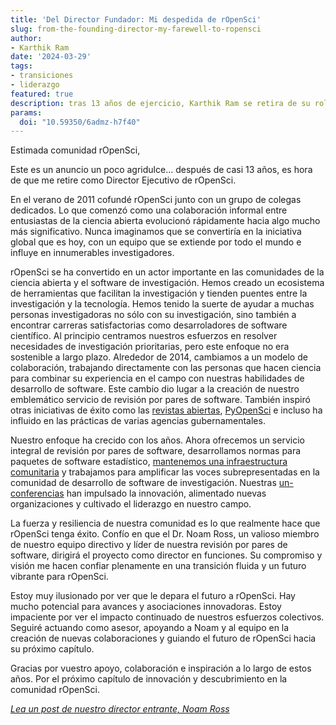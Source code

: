```yaml
---
title: 'Del Director Fundador: Mi despedida de rOpenSci'
slug: from-the-founding-director-my-farewell-to-ropensci
author:
- Karthik Ram
date: '2024-03-29'
tags:
- transiciones
- liderazgo
featured: true
description: tras 13 años de ejercicio, Karthik Ram se retira de su rol como Director Ejecutivo de rOpenSci.
params:
  doi: "10.59350/6admz-h7f40"
---
```


Estimada comunidad rOpenSci,

Este es un anuncio un poco agridulce... después de casi 13 años, es hora de que me retire como Director Ejecutivo de rOpenSci.

En el verano de 2011 cofundé rOpenSci junto con un grupo de colegas dedicados. Lo que comenzó como una colaboración informal entre entusiastas de la ciencia abierta evolucionó rápidamente hacia algo mucho más significativo. Nunca imaginamos que se convertiría en la iniciativa global que es hoy, con un equipo que se extiende por todo el mundo e influye en innumerables investigadores.

rOpenSci se ha convertido en un actor importante en las comunidades de la ciencia abierta y el software de investigación. Hemos creado un ecosistema de herramientas que facilitan la investigación y tienden puentes entre la investigación y la tecnología. Hemos tenido la suerte de ayudar a muchas personas investigadoras no sólo con su investigación, sino también a encontrar carreras satisfactorias como desarroladores de software científico. Al principio centramos nuestros esfuerzos en resolver necesidades de investigación prioritarias, pero este enfoque no era sostenible a largo plazo. Alrededor de 2014, cambiamos a un modelo de colaboración, trabajando directamente con las personas que hacen ciencia para combinar su experiencia en el campo con nuestras habilidades de desarrollo de software. Este cambio dio lugar a la creación de nuestro emblemático servicio de revisión por pares de software.  También inspiró otras iniciativas de éxito como las [revistas abiertas](https://www.theoj.org/), [PyOpenSci](https://www.pyopensci.org/) e incluso ha influido en las prácticas de varias agencias gubernamentales.

Nuestro enfoque ha crecido con los años. Ahora ofrecemos un servicio integral de revisión por pares de software, desarrollamos normas para paquetes de software estadístico, [mantenemos una infraestructura comunitaria](https://r-lib.r-universe.dev/) y trabajamos para amplificar las voces subrepresentadas en la comunidad de desarrollo de software de investigación. Nuestras [un-conferencias](/tags/unconf/) han impulsado la innovación, alimentado nuevas organizaciones y cultivado el liderazgo en nuestro campo.

La fuerza y resiliencia de nuestra comunidad es lo que realmente hace que rOpenSci tenga éxito.  Confío en que el Dr. Noam Ross, un valioso miembro de nuestro equipo directivo y líder de nuestra revisión por pares de software, dirigirá el proyecto como director en funciones. Su compromiso y visión me hacen confiar plenamente en una transición fluida y un futuro vibrante para rOpenSci.

Estoy muy ilusionado por ver  que le depara el futuro a rOpenSci. Hay mucho potencial para avances y asociaciones innovadoras. Estoy impaciente por ver el impacto continuado de nuestros esfuerzos colectivos. Seguiré actuando como asesor, apoyando a Noam y al equipo en la creación de nuevas colaboraciones y guiando el futuro de rOpenSci hacia su próximo capítulo.

Gracias por vuestro apoyo, colaboración e inspiración a lo largo de estos años. Por el próximo capítulo de innovación y descubrimiento en la comunidad rOpenSci.

[*Lea un post de nuestro director entrante, Noam Ross*](/es/blog/2023/03/29/hello-from-our-new-executive-director-es/)


